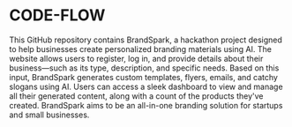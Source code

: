 # CODE-FLOW
This GitHub repository contains BrandSpark, a hackathon project designed to help businesses create personalized branding materials using AI. The website allows users to register, log in, and provide details about their business—such as its type, description, and specific needs. Based on this input, BrandSpark generates custom templates, flyers, emails, and catchy slogans using AI. Users can access a sleek dashboard to view and manage all their generated content, along with a count of the products they've created. BrandSpark aims to be an all-in-one branding solution for startups and small businesses.
